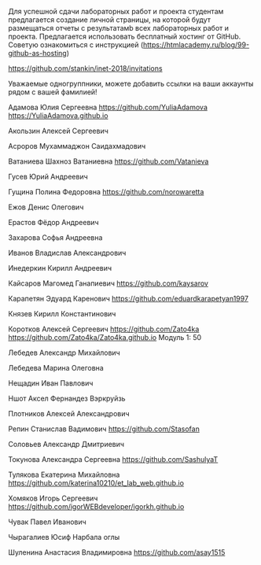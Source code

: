 
Для успешной сдачи лабораторных работ и проекта студентам предлагается создание личной страницы, на которой будут размещаться отчеты c результатамb всех лабораторных работ и проекта.
Предлагается использовать бесплатный хостинг от GitHub. Советую ознакомиться с инструкцией (https://htmlacademy.ru/blog/99-github-as-hosting)


https://github.com/stankin/inet-2018/invitations

Уважаемые одногруппники, можете добавить ссылки на ваши аккаунты рядом с вашей фамилией!

Адамова	Юлия	Сергеевна https://github.com/YuliaAdamova  https://YuliaAdamova.github.io

Акользин	Алексей	Сергеевич

Асроров	Мухаммаджон	Саидахмадович

Ватаниева	Шахноз	Ватаниевна  https://github.com/Vatanieva 

Гусев	Юрий	Андреевич

Гущина	Полина	Федоровна    https://github.com/norowaretta

Ежов	Денис	Олегович

Ерастов	Фёдор	Андреевич

Захарова	Софья	Андреевна

Иванов	Владислав	Александрович

Инедеркин	Кирилл	Андреевич

Кайсаров	Магомед	Ганапиевич   https://github.com/kaysarov

Карапетян	Эдуард	Каренович   https://github.com/eduardkarapetyan1997

Князев	Кирилл	Константинович

Коротков	Алексей	Сергеевич https://github.com/Zato4ka https://github.com/Zato4ka/Zato4ka.github.io Модуль 1: 50

Лебедев	Александр	Михайлович

Лебедева	Марина	Олеговна

Нещадин	Иван	Павлович

Ншот	Аксел Фeрнандез Вэркруйзь	

Плотников	Алексей	Александрович

Репин	Станислав	Вадимович  https://github.com/Stasofan

Соловьев	Александр	Дмитриевич

Токунова	Александра	Сергеевна https://github.com/SashulyaT

Тулякова	Екатерина	Михайловна https://github.com/katerina10210/et_lab_web.github.io

Хомяков	Игорь	Сергеевич  https://github.com/igorWEBdeveloper/igorkh.github.io

Чувак	Павел	Иванович

Чырагалиев	Юсиф	Нарбала оглы

Шуленина	Анастасия	Владимировна https://github.com/asay1515

